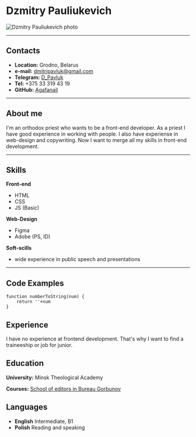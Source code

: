 # Dzmitry Pauliukevich

![Dzmitry Pauliukevich photo](https://i.postimg.cc/25ZvCQtb/1.jpg)

****

## Contacts
- **Location:** Grodno, Belarus
- **e-mail:** dmitripavluk@gmail.com
- **Telegram:** [D_Pavluk](https://t.me/D_Pavluk)
- **Tel:** +375 33 319 43 19
- **GitHub:** [Agafanail](https://github.com/Agafanail)
****

## About me
I'm an orthodox priest who wants to be a front-end developer.
As a priest I have good experience in working with people.
I also have experiense in web-design and copywriting. 
Now I want to merge all my skills in front-end development.
****
## Skills

**Front-end**
- HTML
- CSS
- JS (Basic)

**Web-Design**
- Figma
- Adobe (PS, ID)

**Soft-scills**
- wide experience in public speech and presentations
****

## Code Examples

```
function numberToString(num) {
    return ''+num
}

```

## Experience

I have no experience at frontend development. That's why I want to find a traineeship or job for junior.

## Education

**University:** Minsk Theological Academy

**Courses:** [School of editors in Bureau Gorbunov](https://bureau.ru/school/editors/14/)

## Languages

- **English** Intermediate, B1
- **Polish** Reading and speaking
